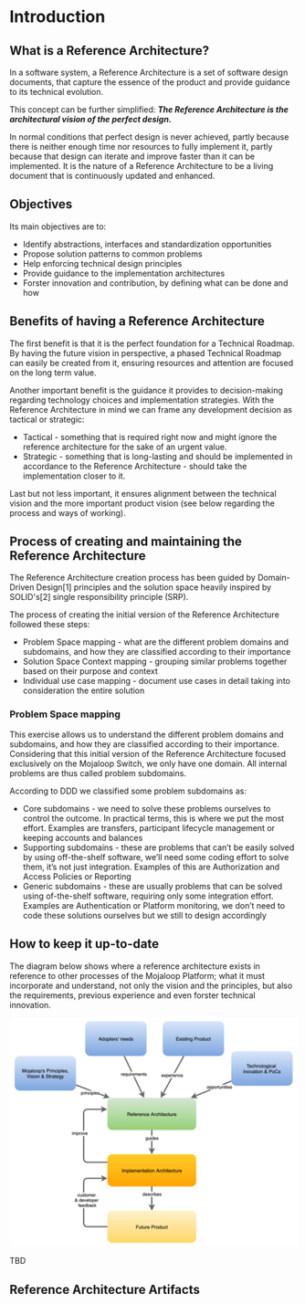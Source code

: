 # Introduction

## What is a Reference Architecture?

In a software system, a Reference Architecture is a set of software design documents, that capture the essence of the product and provide guidance to its technical evolution.

This concept can be further simplified: 
_**The Reference Architecture is the architectural vision of the perfect design.**_

In normal conditions that perfect design is never achieved, partly because there is neither enough time nor resources to fully implement it, partly because that design can iterate and improve faster than it can be implemented. 
It is the nature of a Reference Architecture to be a living document that is continuously updated and enhanced.        

## Objectives
Its main objectives are to:
* Identify abstractions, interfaces and standardization opportunities
* Propose solution patterns to common problems
* Help enforcing technical design principles
* Provide guidance to the implementation architectures
* Forster innovation and contribution, by defining what can be done and how

## Benefits of having a Reference Architecture
The first benefit is that it is the perfect foundation for a Technical Roadmap. By having the future vision in perspective, a phased Technical Roadmap can easily be created from it, ensuring resources and attention are focused on the long term value.   

Another important benefit is the guidance it provides to decision-making regarding technology choices and implementation strategies. 
With the Reference Architecture in mind we can frame any development decision as tactical or strategic:
- Tactical - something that is required right now and might ignore the reference architecture for the sake of an urgent value.
- Strategic - something that is long-lasting and should be implemented in accordance to the Reference Architecture - should take the implementation closer to it.

Last but not less important, it ensures alignment between the technical vision and the more important product vision (see below regarding the process and ways of working).   

## Process of creating and maintaining the Reference Architecture

The Reference Architecture creation process has been guided by Domain-Driven Design[1] principles and the solution space heavily inspired by SOLID's[2] single responsibility principle (SRP).

The process of creating the initial version of the Reference Architecture followed these steps:
* Problem Space mapping - what are the different problem domains and subdomains, and how they are classified according to their importance 
* Solution Space Context mapping - grouping similar problems together based on their purpose and context
* Individual use case mapping - document use cases in detail taking into consideration the entire solution

### Problem Space mapping
This exercise allows us to understand the different problem domains and subdomains, and how they are classified according to their importance.
Considering that this initial version of the Reference Architecture focused exclusively on the Mojaloop Switch, we only have one domain. All internal problems are thus called problem subdomains.

According to DDD we classified some problem subdomains as:
* Core subdomains - we need to solve these problems ourselves to control the outcome. In practical terms, this is where we put the most effort. Examples are transfers, participant lifecycle management or keeping accounts and balances
* Supporting subdomains - these are problems that can’t be easily solved by using off-the-shelf software, we’ll need some coding effort to solve them, it’s not just integration. Examples of this are Authorization and Access Policies or Reporting
* Generic subdomains - these are usually problems that can be solved using of-the-shelf software, requiring only some integration effort. Examples are Authentication or Platform monitoring, we don’t need to code these solutions ourselves but we still to design accordingly

## How to keep it up-to-date
The diagram below shows where a reference architecture exists in reference to other processes of the Mojaloop Platform; what it must incorporate and understand, not only the vision and the principles, but also the requirements, previous experience and even forster technical innovation.

![Perform Transfer (Universal Mode)](./assets/process.png)

TBD

## Reference Architecture Artifacts

